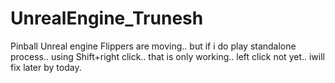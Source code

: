# UnrealEngine_Trunesh
Pinball Unreal engine
Flippers are moving.. but if i do play standalone process.. using Shift+right click.. that is only working.. left click not yet.. iwill fix later by today.
